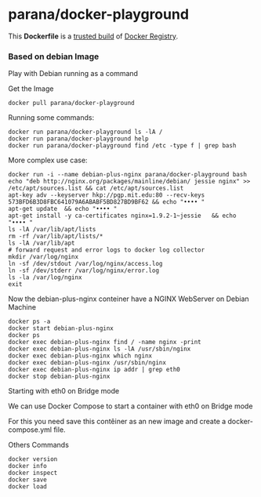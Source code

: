 parana/docker-playground
====================

This **Dockerfile** is a [trusted build](https://registry.hub.docker.com/u/parana/docker-playground/) of [Docker Registry](https://registry.hub.docker.com/search?q=parana/).

### Based on debian Image

Play with Debian running as a command

Get the Image

    docker pull parana/docker-playground


Running some commands:

    docker run parana/docker-playground ls -lA /
    docker run parana/docker-playground help
    docker run parana/docker-playground find /etc -type f | grep bash
  

More complex use case:

    docker run -i --name debian-plus-nginx parana/docker-playground bash
    echo "deb http://nginx.org/packages/mainline/debian/ jessie nginx" >> /etc/apt/sources.list && cat /etc/apt/sources.list 
    apt-key adv --keyserver hkp://pgp.mit.edu:80 --recv-keys 573BFD6B3D8FBC641079A6ABABF5BD827BD9BF62 && echo "•••• "
    apt-get update  && echo "•••• "
    apt-get install -y ca-certificates nginx=1.9.2-1~jessie   && echo "•••• "
    ls -lA /var/lib/apt/lists  
    rm -rf /var/lib/apt/lists/*
    ls -lA /var/lib/apt
    # forward request and error logs to docker log collector
    mkdir /var/log/nginx
    ln -sf /dev/stdout /var/log/nginx/access.log
    ln -sf /dev/stderr /var/log/nginx/error.log
    ls -la /var/log/nginx
    exit

Now the debian-plus-nginx conteiner have a NGINX WebServer on Debian Machine

    docker ps -a 
    docker start debian-plus-nginx  
    docker ps
    docker exec debian-plus-nginx find / -name nginx -print 
    docker exec debian-plus-nginx ls -lA /usr/sbin/nginx
    docker exec debian-plus-nginx which nginx
    docker exec debian-plus-nginx /usr/sbin/nginx 
    docker exec debian-plus-nginx ip addr | grep eth0
    docker stop debian-plus-nginx

Starting with eth0 on Bridge mode

We can use Docker Compose to start a container with eth0 on Bridge mode 

For this you need save this contêiner as an new image and create a docker-compose.yml file.

Others Commands 

    docker version 
    docker info
    docker inspect
    docker save
    docker load
    
    
    




